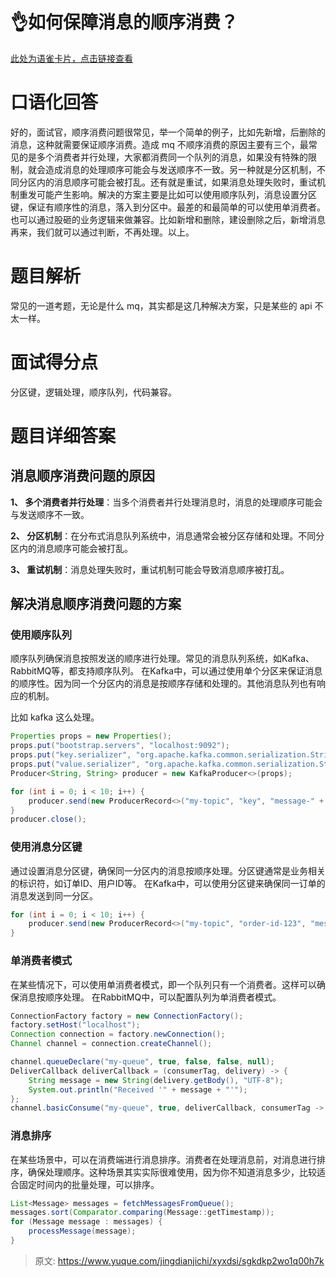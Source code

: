 # 👌如何保障消息的顺序消费？

[此处为语雀卡片，点击链接查看](https://www.yuque.com/jingdianjichi/xyxdsi/sgkdkp2wo1q00h7k#GnJJm)

# 口语化回答
好的，面试官，顺序消费问题很常见，举一个简单的例子，比如先新增，后删除的消息，这种就需要保证顺序消费。造成 mq 不顺序消费的原因主要有三个，最常见的是多个消费者并行处理，大家都消费同一个队列的消息，如果没有特殊的限制，就会造成消息的处理顺序可能会与发送顺序不一致。另一种就是分区机制，不同分区内的消息顺序可能会被打乱。还有就是重试，如果消息处理失败时，重试机制重发可能产生影响。解决的方案主要是比如可以使用顺序队列，消息设置分区键，保证有顺序性的消息，落入到分区中。最差的和最简单的可以使用单消费者。也可以通过股砸的业务逻辑来做兼容。比如新增和删除，建设删除之后，新增消息再来，我们就可以通过判断，不再处理。以上。

# 题目解析
常见的一道考题，无论是什么 mq，其实都是这几种解决方案，只是某些的 api 不太一样。

# 面试得分点
分区键，逻辑处理，顺序队列，代码兼容。

# 题目详细答案
## 消息顺序消费问题的原因
**1、 多个消费者并行处理**：当多个消费者并行处理消息时，消息的处理顺序可能会与发送顺序不一致。

**2、 分区机制**：在分布式消息队列系统中，消息通常会被分区存储和处理。不同分区内的消息顺序可能会被打乱。

**3、 重试机制**：消息处理失败时，重试机制可能会导致消息顺序被打乱。

## 解决消息顺序消费问题的方案
### 使用顺序队列
顺序队列确保消息按照发送的顺序进行处理。常见的消息队列系统，如Kafka、RabbitMQ等，都支持顺序队列。 在Kafka中，可以通过使用单个分区来保证消息的顺序性。因为同一个分区内的消息是按顺序存储和处理的。其他消息队列也有响应的机制。

比如 kafka 这么处理。

```java
Properties props = new Properties();
props.put("bootstrap.servers", "localhost:9092");
props.put("key.serializer", "org.apache.kafka.common.serialization.StringSerializer");
props.put("value.serializer", "org.apache.kafka.common.serialization.StringSerializer");
Producer<String, String> producer = new KafkaProducer<>(props);

for (int i = 0; i < 10; i++) {
    producer.send(new ProducerRecord<>("my-topic", "key", "message-" + i));
}
producer.close();
```

### 使用消息分区键
通过设置消息分区键，确保同一分区内的消息按顺序处理。分区键通常是业务相关的标识符，如订单ID、用户ID等。 在Kafka中，可以使用分区键来确保同一订单的消息发送到同一分区。

```java
for (int i = 0; i < 10; i++) {
    producer.send(new ProducerRecord<>("my-topic", "order-id-123", "message-" + i));
}
```

### 单消费者模式
在某些情况下，可以使用单消费者模式，即一个队列只有一个消费者。这样可以确保消息按顺序处理。 在RabbitMQ中，可以配置队列为单消费者模式。

```java
ConnectionFactory factory = new ConnectionFactory();
factory.setHost("localhost");
Connection connection = factory.newConnection();
Channel channel = connection.createChannel();

channel.queueDeclare("my-queue", true, false, false, null);
DeliverCallback deliverCallback = (consumerTag, delivery) -> {
    String message = new String(delivery.getBody(), "UTF-8");
    System.out.println("Received '" + message + "'");
};
channel.basicConsume("my-queue", true, deliverCallback, consumerTag -> { });
```

### 消息排序
在某些场景中，可以在消费端进行消息排序。消费者在处理消息前，对消息进行排序，确保处理顺序。这种场景其实实际很难使用，因为你不知道消息多少，比较适合固定时间内的批量处理，可以排序。

```java
List<Message> messages = fetchMessagesFromQueue();
messages.sort(Comparator.comparing(Message::getTimestamp));
for (Message message : messages) {
    processMessage(message);
}
```



> 原文: <https://www.yuque.com/jingdianjichi/xyxdsi/sgkdkp2wo1q00h7k>